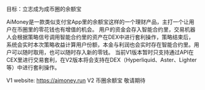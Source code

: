目标：立志成为成币圈的余额宝



AiMoney是一款类似支付宝App里的余额宝这样的一个理财产品，主打一个让用户在币圈里的零花钱也有增值的机会。
用户的资金会存入智能合约里，交易机器人会根据策略信号调用智能合约里的资产在DEX中进行套利操作，策略结束后，系统会实时本次策略收益计算用户份额，本金与利润也会实时存在智能合约里。用户可以随时取用，也可以随时存入新的零钱。
当前V1版本暂时只支持通过API在CEX里进行交易套利，在V2版本将会支持在DEX（Hyperliquid、Aster、Lighter等）中进行套利操作。

V1 website: https://aimoney.run
V2 币圈余额宝 敬请期待

